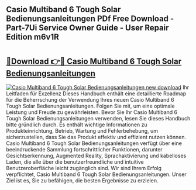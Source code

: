 ## Casio Multiband 6 Tough Solar Bedienungsanleitungen PDf Free Download - Part-7Ui Service Owner Guide - User Repair Edition m6v1R

# <h2><a href="http://df1qqli.blite.top/?on=Casio+Multiband+6+Tough+Solar+Bedienungsanleitungen">🔗Download 👉🔴 Casio Multiband 6 Tough Solar Bedienungsanleitungen</a></h2>

[![Casio Multiband 6 Tough Solar Bedienungsanleitungen new download](https://i.imgur.com/lujVjoI.png)](http://df1qqli.blite.top/?on=Casio+Multiband+6+Tough+Solar+Bedienungsanleitungen)
Ihr Leitfaden für Exzellenz Dieses Handbuch enthält eine detaillierte Roadmap für die Beherrschung der Verwendung Ihres neuen Casio Multiband 6 Tough Solar Bedienungsanleitungen. Folgen Sie mit, um eine optimale Leistung und Freude zu gewährleisten. Bevor Sie Ihr Casio Multiband 6 Tough Solar Bedienungsanleitungen verwenden, lesen Sie dieses Handbuch bitte gründlich durch. Es enthält wichtige Informationen zu Produkteinrichtung, Betrieb, Wartung und Fehlerbehebung, um sicherzustellen, dass Sie das Produkt effektiv und effizient nutzen können. Casio Multiband 6 Tough Solar Bedienungsanleitungen verfügt über eine beeindruckende Sammlung fortschrittlicher Funktionen, darunter Gesichtserkennung, Augmented Reality, Sprachaktivierung und kabelloses Laden, die alle über die benutzerfreundliche und intuitive Benutzeroberfläche leicht zugänglich sind. Wir sind Ihrem Erfolg verpflichtet, Casio Multiband 6 Tough Solar Bedienungsanleitungen. Unser Ziel ist es, Sie zu befähigen, die besten Ergebnisse zu erzielen.
